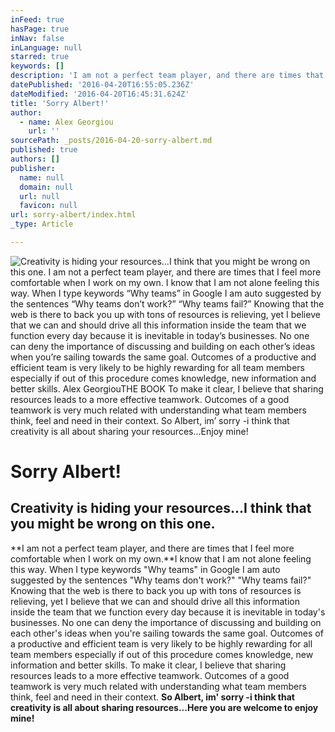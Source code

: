 ```yaml
---
inFeed: true
hasPage: true
inNav: false
inLanguage: null
starred: true
keywords: []
description: 'I am not a perfect team player, and there are times that I feel more comfortable when I work on my own.I know that I am not alone feeling this way. When I type keywords “Why teams” in Google I am auto suggested by the sentences “Why teams don’t work?” “Why teams fail?” Knowing that the web is there to back you up with tons of resources is relieving, yet I believe that we can and should drive all this information inside the team that we function every day because it is inevitable in today’s businesses. No one can deny the importance of discussing and building on each other’s ideas when you’re sailing towards the same goal. Outcomes of a productive and efficient team is very likely to be highly rewarding for all team members especially if out of this procedure comes knowledge, new information and better skills. To make it clear, I believe that sharing resources leads to a more effective teamwork. Outcomes of a good teamwork is very much related with understanding what team members think, feel and need in their context. So Albert, im’ sorry -i think that creativity is all about sharing resources...Here you are welcome to enjoy mine!'
datePublished: '2016-04-20T16:55:05.236Z'
dateModified: '2016-04-20T16:45:31.624Z'
title: 'Sorry Albert!'
author:
  - name: Alex Georgiou
    url: ''
sourcePath: _posts/2016-04-20-sorry-albert.md
published: true
authors: []
publisher:
  name: null
  domain: null
  url: null
  favicon: null
url: sorry-albert/index.html
_type: Article

---
```

![Creativity is hiding your resources...I think that you might be wrong on this one. I am not a perfect team player, and there are times that I feel more comfortable when I work on my own. I know that I am not alone feeling this way. When I type keywords “Why teams” in Google I am auto suggested by the sentences “Why teams don’t work?” “Why teams fail?” Knowing that the web is there to back you up with tons of resources is relieving, yet I believe that we can and should drive all this information inside the team that we function every day because it is inevitable in today’s businesses. No one can deny the importance of discussing and building on each other’s ideas when you’re sailing towards the same goal. Outcomes of a productive and efficient team is very likely to be highly rewarding for all team members especially if out of this procedure comes knowledge, new information and better skills. Alex GeorgiouTHE BOOK To make it clear, I believe that sharing resources leads to a more effective teamwork. Outcomes of a good teamwork is very much related with understanding what team members think, feel and need in their context. So Albert, im’ sorry -i think that creativity is all about sharing your resources...Enjoy mine!](https://the-grid-user-content.s3-us-west-2.amazonaws.com/68941b58-c047-41c9-b4f1-9d49cd0e22e9.jpg)

# Sorry Albert!

## Creativity is hiding your resources...I think that you might be wrong on this one.

**I am not a perfect team player, and there are times that I feel more comfortable when I work on my own.**I know that I am not alone feeling this way. When I type keywords "Why teams" in Google I am auto suggested by the sentences "Why teams don't work?" "Why teams fail?" Knowing that the web is there to back you up with tons of resources is relieving, yet I believe that we can and should drive all this information inside the team that we function every day because it is inevitable in today's businesses. No one can deny the importance of discussing and building on each other's ideas when you're sailing towards the same goal. Outcomes of a productive and efficient team is very likely to be highly rewarding for all team members especially if out of this procedure comes knowledge, new information and better skills. To make it clear, I believe that sharing resources leads to a more effective teamwork. Outcomes of a good teamwork is very much related with understanding what team members think, feel and need in their context. **So Albert, im' sorry -i think that creativity is all about sharing resources...Here you are welcome to enjoy mine!**